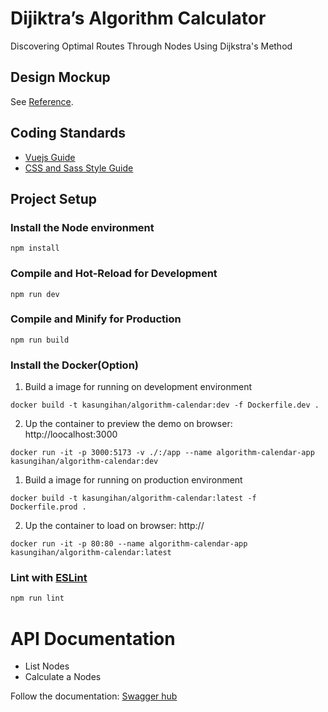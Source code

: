 # Dijiktra’s Algorithm Calculator

Discovering Optimal Routes Through Nodes Using Dijkstra's Method

## Design Mockup

See [Reference](https://www.figma.com/design/VOlrHyAO7hscTdhoUdQG6o/Coding-Challenge-V1?node-id=0-1&node-type=canvas&t=VZjDM0tgFbEFqokB-0).

## Coding Standards

- [Vuejs Guide](https://vuejs.org/guide/introduction.html)
- [CSS and Sass Style Guide](https://getbem.com/introduction/)

## Project Setup

### Install the **Node** environment

`npm install`

### Compile and Hot-Reload for Development

`npm run dev`

### Compile and Minify for Production

`npm run build`

### Install the **Docker**(Option)

1. Build a image for running on development environment

`docker build -t kasungihan/algorithm-calendar:dev -f Dockerfile.dev .`

2. Up the container to preview the demo on browser: http://loocalhost:3000

`docker run -it -p 3000:5173 -v ./:/app --name algorithm-calendar-app kasungihan/algorithm-calendar:dev`

1. Build a image for running on production environment

`docker build -t kasungihan/algorithm-calendar:latest -f Dockerfile.prod .`

2. Up the container to load on browser: http://<ip>

`docker run -it -p 80:80 --name algorithm-calendar-app kasungihan/algorithm-calendar:latest`

### Lint with [ESLint](https://eslint.org/)

```sh
npm run lint
```

# API Documentation

- List Nodes
- Calculate a Nodes

Follow the documentation: [Swagger hub](https://app.swaggerhub.com/apis-docs/KASUNGIHANDEV/algorithm-calendar/1.0.0#/)
